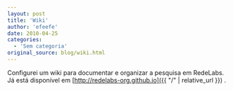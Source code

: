 ```yaml
---
layout: post
title: 'Wiki'
author: 'efeefe'
date: 2010-04-25
categories:
  - 'Sem categoria'
original_source: blog/wiki.html
---
```


Configurei um wiki para documentar e organizar a pesquisa em RedeLabs. Já está disponível em [http://redelabs-org.github.io]({{ "/" | relative_url }}) .
